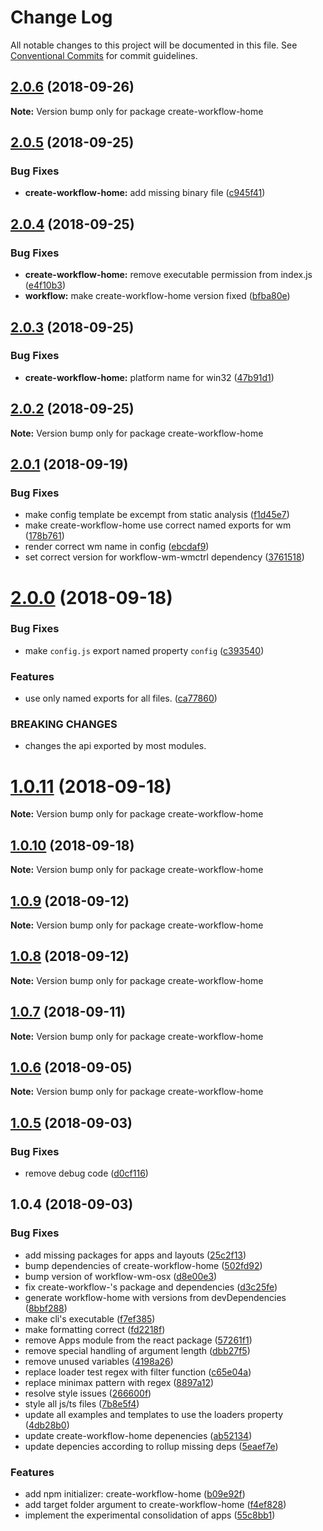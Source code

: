 # Change Log

All notable changes to this project will be documented in this file.
See [Conventional Commits](https://conventionalcommits.org) for commit guidelines.

<a name="2.0.6"></a>
## [2.0.6](https://github.com/havardh/workflow/compare/create-workflow-home@2.0.5...create-workflow-home@2.0.6) (2018-09-26)

**Note:** Version bump only for package create-workflow-home





<a name="2.0.5"></a>
## [2.0.5](https://github.com/havardh/workflow/compare/create-workflow-home@2.0.4...create-workflow-home@2.0.5) (2018-09-25)


### Bug Fixes

* **create-workflow-home:** add missing binary file ([c945f41](https://github.com/havardh/workflow/commit/c945f41))





<a name="2.0.4"></a>
## [2.0.4](https://github.com/havardh/workflow/compare/create-workflow-home@2.0.3...create-workflow-home@2.0.4) (2018-09-25)


### Bug Fixes

* **create-workflow-home:** remove executable permission from index.js ([e4f10b3](https://github.com/havardh/workflow/commit/e4f10b3))
* **workflow:** make create-workflow-home version fixed ([bfba80e](https://github.com/havardh/workflow/commit/bfba80e))





<a name="2.0.3"></a>
## [2.0.3](https://github.com/havardh/workflow/compare/create-workflow-home@2.0.2...create-workflow-home@2.0.3) (2018-09-25)


### Bug Fixes

* **create-workflow-home:** platform name for win32 ([47b91d1](https://github.com/havardh/workflow/commit/47b91d1))





<a name="2.0.2"></a>
## [2.0.2](https://github.com/havardh/workflow/compare/create-workflow-home@2.0.1...create-workflow-home@2.0.2) (2018-09-25)

**Note:** Version bump only for package create-workflow-home





<a name="2.0.1"></a>
## [2.0.1](https://github.com/havardh/workflow/compare/create-workflow-home@2.0.0...create-workflow-home@2.0.1) (2018-09-19)


### Bug Fixes

* make config template be excempt from static analysis ([f1d45e7](https://github.com/havardh/workflow/commit/f1d45e7))
* make create-workflow-home use correct named exports for wm ([178b761](https://github.com/havardh/workflow/commit/178b761))
* render correct wm name in config ([ebcdaf9](https://github.com/havardh/workflow/commit/ebcdaf9))
* set correct version for workflow-wm-wmctrl dependency ([3761518](https://github.com/havardh/workflow/commit/3761518))





<a name="2.0.0"></a>
# [2.0.0](https://github.com/havardh/workflow/compare/create-workflow-home@1.0.11...create-workflow-home@2.0.0) (2018-09-18)


### Bug Fixes

* make `config.js` export named property `config` ([c393540](https://github.com/havardh/workflow/commit/c393540))


### Features

* use only named exports for all files. ([ca77860](https://github.com/havardh/workflow/commit/ca77860))


### BREAKING CHANGES

* changes the api exported by most modules.





<a name="1.0.11"></a>
# [1.0.11](https://github.com/havardh/workflow/compare/create-workflow-home@1.0.10...create-workflow-home@1.0.11) (2018-09-18)

**Note:** Version bump only for package create-workflow-home





<a name="1.0.10"></a>
## [1.0.10](https://github.com/havardh/workflow/compare/create-workflow-home@1.0.9...create-workflow-home@1.0.10) (2018-09-18)

**Note:** Version bump only for package create-workflow-home





<a name="1.0.9"></a>
## [1.0.9](https://github.com/havardh/workflow/compare/create-workflow-home@1.0.8...create-workflow-home@1.0.9) (2018-09-12)

**Note:** Version bump only for package create-workflow-home





<a name="1.0.8"></a>
## [1.0.8](https://github.com/havardh/workflow/compare/create-workflow-home@1.0.7...create-workflow-home@1.0.8) (2018-09-12)

**Note:** Version bump only for package create-workflow-home





<a name="1.0.7"></a>
## [1.0.7](https://github.com/havardh/workflow/compare/create-workflow-home@1.0.6...create-workflow-home@1.0.7) (2018-09-11)

**Note:** Version bump only for package create-workflow-home





<a name="1.0.6"></a>
## [1.0.6](https://github.com/havardh/workflow/compare/create-workflow-home@1.0.5...create-workflow-home@1.0.6) (2018-09-05)

**Note:** Version bump only for package create-workflow-home





<a name="1.0.5"></a>
## [1.0.5](https://github.com/havardh/workflow/compare/create-workflow-home@1.0.4...create-workflow-home@1.0.5) (2018-09-03)


### Bug Fixes

* remove debug code ([d0cf116](https://github.com/havardh/workflow/commit/d0cf116))





<a name="1.0.4"></a>
## 1.0.4 (2018-09-03)


### Bug Fixes

* add missing packages for apps and layouts ([25c2f13](https://github.com/havardh/workflow/commit/25c2f13))
* bump dependencies of create-workflow-home ([502fd92](https://github.com/havardh/workflow/commit/502fd92))
* bump version of workflow-wm-osx ([d8e00e3](https://github.com/havardh/workflow/commit/d8e00e3))
* fix create-workflow-'s package and dependencies ([d3c25fe](https://github.com/havardh/workflow/commit/d3c25fe))
* generate workflow-home with versions from devDependencies ([8bbf288](https://github.com/havardh/workflow/commit/8bbf288))
* make cli's executable ([f7ef385](https://github.com/havardh/workflow/commit/f7ef385))
* make formatting correct ([fd2218f](https://github.com/havardh/workflow/commit/fd2218f))
* remove Apps module from the react package ([57261f1](https://github.com/havardh/workflow/commit/57261f1))
* remove special handling of argument length ([dbb27f5](https://github.com/havardh/workflow/commit/dbb27f5))
* remove unused variables ([4198a26](https://github.com/havardh/workflow/commit/4198a26))
* replace loader test regex with filter function ([c65e04a](https://github.com/havardh/workflow/commit/c65e04a))
* replace minimax pattern with regex ([8897a12](https://github.com/havardh/workflow/commit/8897a12))
* resolve style issues ([266600f](https://github.com/havardh/workflow/commit/266600f))
* style all js/ts files ([7b8e5f4](https://github.com/havardh/workflow/commit/7b8e5f4))
* update all examples and templates to use the loaders property ([4db28b0](https://github.com/havardh/workflow/commit/4db28b0))
* update create-workflow-home depenencies ([ab52134](https://github.com/havardh/workflow/commit/ab52134))
* update depencies according to rollup missing deps ([5eaef7e](https://github.com/havardh/workflow/commit/5eaef7e))


### Features

* add npm initializer: create-workflow-home ([b09e92f](https://github.com/havardh/workflow/commit/b09e92f))
* add target folder argument to create-workflow-home ([f4ef828](https://github.com/havardh/workflow/commit/f4ef828))
* implement the experimental consolidation of apps ([55c8bb1](https://github.com/havardh/workflow/commit/55c8bb1))
